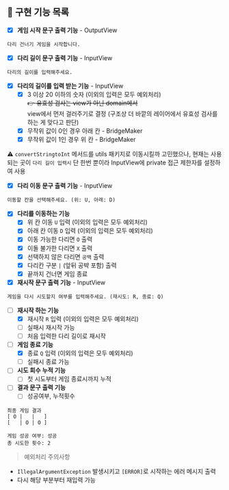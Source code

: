 ## 📝 구현 기능 목록

- [x] **게임 시작 문구 출력 기능** - OutputView

```
다리 건너기 게임을 시작합니다.
```

- [x] **다리 길이 문구 출력 기능** - InputView

```
다리의 길이를 입력해주세요.
```

- [x] **다리의 길이를 입력 받는 기능** - InputView
    - [x] 3 이상 20 이하의 숫자 (이외의 입력은 모두 예외처리)  
  ~~👉 유효성 검사는 view가 아닌 domain에서~~  
  view에서 먼저 걸러주기로 결정 (구조상 더 바깥의 레이어에서 유효성 검사를 하는 게 맞다고 판단)
    - [x] 무작위 값이 0인 경우 아래 칸 - BridgeMaker
    - [x] 무작위 값이 1인 경우 위 칸 - BridgeMaker

⚠️ `convertStringtoInt` 메서드를 utils 패키지로 이동시킬까 고민했으나, 현재는 사용되는 곳이 `다리 길이 입력시` 단 한번 뿐이라 InputView에 private 접근 제한자를 설정하여 사용

- [x] **다리 이동 문구 출력 기능** - InputView

```
이동할 칸을 선택해주세요. (위: U, 아래: D)
```

- [x] **다리를 이동하는 기능**
    - [x] 위 칸 이동 `U` 입력 (이외의 입력은 모두 예외처리)
    - [x] 아래 칸 이동 `D` 입력 (이외의 입력은 모두 예외처리)
    - [x] 이동 가능한 다리면 `O` 출력
    - [x] 이돌 불가한 다리면 `X` 출력
    - [x] 선택하지 않은 다리면 `공백` 출력
    - [x] 다리칸 구분 ` | ` (앞뒤 공뱍 포함) 출력
    - [x] 끝까지 건너면 게임 종료

- [x] **재시작 문구 출력 기능** - InputView

```
게임을 다시 시도할지 여부를 입력해주세요. (재시도: R, 종료: Q)
```

- [ ] **재시작 하는 기능**
    - [x] 재시작 `R` 입력 (이외의 입력은 모두 예외처리)
    - [ ] 실패시 재시작 가능
    - [ ] 처음 입력한 다리 길이로 재시작

- [ ] **게임 종료 기능**
    - [x] 종료 `Q` 입력 (이외의 입력은 모두 예외처리)
    - [ ] 실패시 종료 가능

- [ ] **시도 회수 누적 기능**
    - [ ] 첫 시도부터 게임 종료시까지 누적

- [ ] **결과 문구 출력 기능**
    - [ ] 성공여부, 누적횟수

```
최종 게임 결과
[ O |   |   ]
[   | O | O ]

게임 성공 여부: 성공
총 시도한 횟수: 2
```

> 예외처리 주의사항

- `IllegalArgumentException` 발생시키고 `[ERROR]`로 시작하는 에러 메시지 출력
- 다시 해당 부분부터 재입력 가능